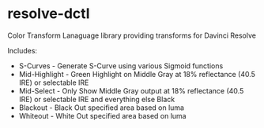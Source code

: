 # resolve-dctl
Color Transform Lanaguage library providing transforms for Davinci Resolve

Includes:

* S-Curves - Generate S-Curve using various Sigmoid functions
* Mid-Highlight - Green Highlight on Middle Gray at 18% reflectance (40.5 IRE) or selectable IRE
* Mid-Select - Only Show Middle Gray output at 18% reflectance (40.5 IRE) or selectable IRE and everything else Black
* Blackout - Black Out specified area based on luma
* Whiteout - White Out specified area based on luma
